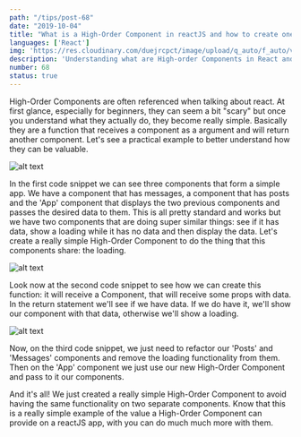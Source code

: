 ```yaml
---
path: "/tips/post-68"
date: "2019-10-04"
title: "What is a High-Order Component in reactJS and how to create one"
languages: ['React']
img: 'https://res.cloudinary.com/duejrcpct/image/upload/q_auto/f_auto/v1586974879/tips/68-1_zdjxbg.png'
description: 'Understanding what are High-order Components in React and creating one'
number: 68
status: true
---
```


High-Order Components are often referenced when talking about react. At first glance, especially for beginners, they can seem a bit "scary" but once you understand what they actually do, they become really simple. Basically they are a function that receives a component as a argument and will return another component. Let's see a practical example to better understand how they can be valuable.

![alt text](https://res.cloudinary.com/duejrcpct/image/upload/q_auto/f_auto/v1586974880/tips/68-2_oi8oz2.png "React High Order component")

In the first code snippet we can see three components that form a simple app. We have a component that has messages, a component that has posts and the 'App' component that displays the two previous components and passes the desired data to them. This is all pretty standard and works but we have two components that are doing super similar things: see if it has data, show a loading while it has no data and then display the data. Let's create a really simple High-Order Component to do the thing that this components share: the loading.

![alt text](https://res.cloudinary.com/duejrcpct/image/upload/q_auto/f_auto/v1586974880/tips/68-3_jscfes.png "React High Order component")

Look now at the second code snippet to see how we can create this function: it will receive a Component, that will receive some props with data. In the return statement we'll see if we have data. If we do have it, we'll show our component with that data, otherwise we'll show a loading.

![alt text](https://res.cloudinary.com/duejrcpct/image/upload/q_auto/f_auto/v1586974880/tips/68-4_yka8sz.png "React High Order component")

Now, on the third code snippet, we just need to refactor our 'Posts' and 'Messages' components and remove the loading functionality from them. Then on the 'App' component we just use our new High-Order Component and pass to it our components.

And it's all! We just created a really simple High-Order Component to avoid having the same functionality on two separate components. Know that this is a really simple example of the value a High-Order Component can provide on a reactJS app, with you can do much much more with them.